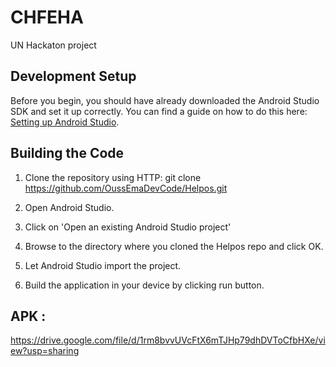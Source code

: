 # CHFEHA
UN Hackaton project

## Development Setup

Before you begin, you should have already downloaded the Android Studio SDK and set it up correctly. You can find a guide on how to do this here: [Setting up Android Studio](http://developer.android.com/sdk/installing/index.html?pkg=studio).

## Building the Code

1. Clone the repository using HTTP: git clone https://github.com/OussEmaDevCode/Helpos.git

2. Open Android Studio.

3. Click on 'Open an existing Android Studio project'

4. Browse to the directory where you cloned the Helpos repo and click OK.

5. Let Android Studio import the project.

6. Build the application in your device by clicking run button.

## APK :

https://drive.google.com/file/d/1rm8bvvUVcFtX6mTJHp79dhDVToCfbHXe/view?usp=sharing
